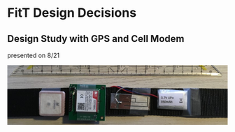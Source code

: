 # FitT Design Decisions

## Design Study with GPS and Cell Modem

presented on 8/21

![](assets/gps_cell_study.jpg)
